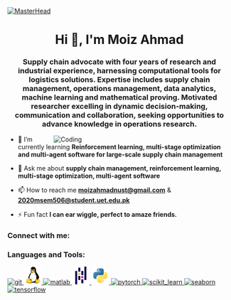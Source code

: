[![MasterHead](https://ml4or22.github.io/images/ml4or_logo.png)](https://rishavchanda.io)

<h1 align="center">Hi 👋, I'm Moiz Ahmad</h1>
<h3 align="center">Supply chain advocate with four years of research and industrial experience, harnessing computational tools for logistics solutions. Expertise includes supply chain management, operations management, data analytics, machine learning and mathematical proving. Motivated researcher excelling in dynamic decision-making, communication and collaboration, seeking opportunities to advance knowledge in operations research.</h3>
<img align="right" alt="Coding" width="400" src="https://images.squarespace-cdn.com/content/v1/5cc8f19f840b164f7c7f55fe/1237abe9-6778-4a33-8fd3-5b358a4b13d7/humanity.jpg?format=1500w">


- 🌱 I’m currently learning **Reinforcement learning, multi-stage optimization and multi-agent software for large-scale supply chain management**

- 💬 Ask me about **supply chain management, reinforcement learning, multi-stage optimization, multi-agent software**

- 📫 How to reach me **moizahmadnust@gmail.com** & **2020msem506@student.uet.edu.pk**

- ⚡ Fun fact **I can ear wiggle, perfect to amaze friends.**

<h3 align="left">Connect with me:</h3>
<p align="left">
</p>

<h3 align="left">Languages and Tools:</h3>
<p align="left"> <a href="https://git-scm.com/" target="_blank" rel="noreferrer"> <img src="https://www.vectorlogo.zone/logos/git-scm/git-scm-icon.svg" alt="git" width="40" height="40"/> </a> <a href="https://www.linux.org/" target="_blank" rel="noreferrer"> <img src="https://raw.githubusercontent.com/devicons/devicon/master/icons/linux/linux-original.svg" alt="linux" width="40" height="40"/> </a> <a href="https://www.mathworks.com/" target="_blank" rel="noreferrer"> <img src="https://upload.wikimedia.org/wikipedia/commons/2/21/Matlab_Logo.png" alt="matlab" width="40" height="40"/> </a> <a href="https://pandas.pydata.org/" target="_blank" rel="noreferrer"> <img src="https://raw.githubusercontent.com/devicons/devicon/2ae2a900d2f041da66e950e4d48052658d850630/icons/pandas/pandas-original.svg" alt="pandas" width="40" height="40"/> </a> <a href="https://www.python.org" target="_blank" rel="noreferrer"> <img src="https://raw.githubusercontent.com/devicons/devicon/master/icons/python/python-original.svg" alt="python" width="40" height="40"/> </a> <a href="https://pytorch.org/" target="_blank" rel="noreferrer"> <img src="https://www.vectorlogo.zone/logos/pytorch/pytorch-icon.svg" alt="pytorch" width="40" height="40"/> </a> <a href="https://scikit-learn.org/" target="_blank" rel="noreferrer"> <img src="https://upload.wikimedia.org/wikipedia/commons/0/05/Scikit_learn_logo_small.svg" alt="scikit_learn" width="40" height="40"/> </a> <a href="https://seaborn.pydata.org/" target="_blank" rel="noreferrer"> <img src="https://seaborn.pydata.org/_images/logo-mark-lightbg.svg" alt="seaborn" width="40" height="40"/> </a> <a href="https://www.tensorflow.org" target="_blank" rel="noreferrer"> <img src="https://www.vectorlogo.zone/logos/tensorflow/tensorflow-icon.svg" alt="tensorflow" width="40" height="40"/> </a> </p>
